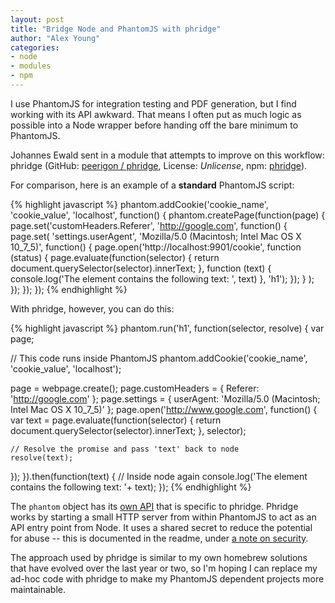 ```yaml
---
layout: post
title: "Bridge Node and PhantomJS with phridge"
author: "Alex Young"
categories:
- node
- modules
- npm
---
```


I use PhantomJS for integration testing and PDF generation, but I find working with its API awkward.  That means I often put as much logic as possible into a Node wrapper before handing off the bare minimum to PhantomJS.

Johannes Ewald sent in a module that attempts to improve on this workflow: phridge (GitHub: [peerigon / phridge](https://github.com/peerigon/phridge), License: _Unlicense_, npm: [phridge](https://www.npmjs.org/package/phridge)).

For comparison, here is an example of a **standard** PhantomJS script:

{% highlight javascript %}
phantom.addCookie('cookie_name', 'cookie_value', 'localhost', function() {
  phantom.createPage(function(page) {
    page.set('customHeaders.Referer', 'http://google.com', function() {
      page.set(
        'settings.userAgent',
        'Mozilla/5.0 (Macintosh; Intel Mac OS X 10_7_5)',
        function() {
          page.open('http://localhost:9901/cookie', function (status) {
            page.evaluate(function(selector) {
              return document.querySelector(selector).innerText;
            }, function (text) {
              console.log('The element contains the following text: ', text)
            }, 'h1');
          });
        }
      );
    });
  });
});
{% endhighlight %}

With phridge, however, you can do this:

{% highlight javascript %}
phantom.run('h1', function(selector, resolve) {
  var page;

  // This code runs inside PhantomJS
  phantom.addCookie('cookie_name', 'cookie_value', 'localhost');

  page = webpage.create();
  page.customHeaders = {
    Referer: 'http://google.com'
  };
  page.settings = {
    userAgent: 'Mozilla/5.0 (Macintosh; Intel Mac OS X 10_7_5)'
  };
  page.open('http://www.google.com', function() {
    var text = page.evaluate(function(selector) {
      return document.querySelector(selector).innerText;
    }, selector);

    // Resolve the promise and pass 'text' back to node 
    resolve(text);
  });
}).then(function(text) {
  // Inside node again
  console.log('The element contains the following text: '+ text);
});
{% endhighlight %}

The `phantom` object has its [own API](https://github.com/peerigon/phridge#api-phantom) that is specific to phridge.  Phridge works by starting a small HTTP server from within PhantomJS to act as an API entry point from Node.  It uses a shared secret to reduce the potential for abuse -- this is documented in the readme, under [a note on security](https://github.com/peerigon/phridge#api-phantom).

The approach used by phridge is similar to my own homebrew solutions that have evolved over the last year or two, so I'm hoping I can replace my ad-hoc code with phridge to make my PhantomJS dependent projects more maintainable.
